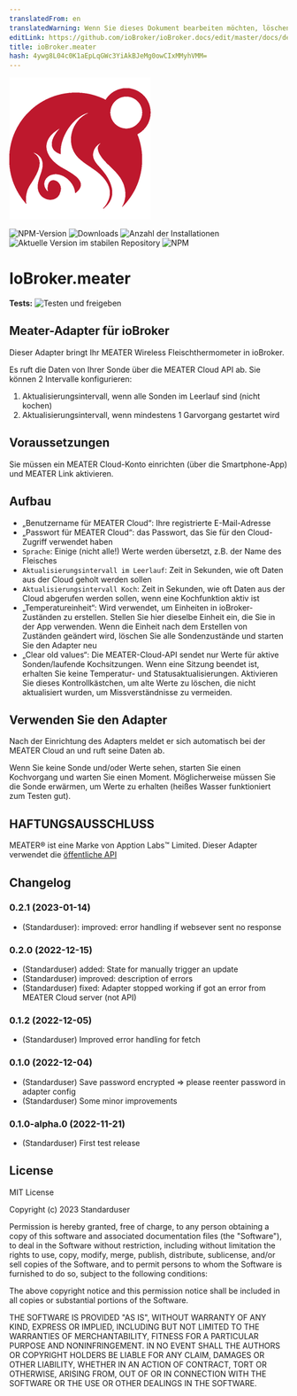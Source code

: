 ```yaml
---
translatedFrom: en
translatedWarning: Wenn Sie dieses Dokument bearbeiten möchten, löschen Sie bitte das Feld "translationsFrom". Andernfalls wird dieses Dokument automatisch erneut übersetzt
editLink: https://github.com/ioBroker/ioBroker.docs/edit/master/docs/de/adapterref/iobroker.meater/README.md
title: ioBroker.meater
hash: 4ywg8L04c0K1aEpLqGWc3YiAkBJeMg0owCIxMMyhVMM=
---
```

![Logo](../../../en/adapterref/iobroker.meater/admin/meater.png)

![NPM-Version](https://img.shields.io/npm/v/iobroker.meater.svg)
![Downloads](https://img.shields.io/npm/dm/iobroker.meater.svg)
![Anzahl der Installationen](https://iobroker.live/badges/meater-installed.svg)
![Aktuelle Version im stabilen Repository](https://iobroker.live/badges/meater-stable.svg)
![NPM](https://nodei.co/npm/iobroker.meater.png?downloads=true)

# IoBroker.meater
**Tests:** ![Testen und freigeben](https://github.com/Standarduser/ioBroker.meater/workflows/Test%20and%20Release/badge.svg)

## Meater-Adapter für ioBroker
Dieser Adapter bringt Ihr MEATER Wireless Fleischthermometer in ioBroker.

Es ruft die Daten von Ihrer Sonde über die MEATER Cloud API ab. Sie können 2 Intervalle konfigurieren:

1. Aktualisierungsintervall, wenn alle Sonden im Leerlauf sind (nicht kochen)
2. Aktualisierungsintervall, wenn mindestens 1 Garvorgang gestartet wird

## Voraussetzungen
Sie müssen ein MEATER Cloud-Konto einrichten (über die Smartphone-App) und MEATER Link aktivieren.

## Aufbau
- „Benutzername für MEATER Cloud“: Ihre registrierte E-Mail-Adresse
- „Passwort für MEATER Cloud“: das Passwort, das Sie für den Cloud-Zugriff verwendet haben
- `Sprache`: Einige (nicht alle!) Werte werden übersetzt, z.B. der Name des Fleisches
- `Aktualisierungsintervall im Leerlauf`: Zeit in Sekunden, wie oft Daten aus der Cloud geholt werden sollen
- `Aktualisierungsintervall Koch`: Zeit in Sekunden, wie oft Daten aus der Cloud abgerufen werden sollen, wenn eine Kochfunktion aktiv ist
- „Temperatureinheit“: Wird verwendet, um Einheiten in ioBroker-Zuständen zu erstellen. Stellen Sie hier dieselbe Einheit ein, die Sie in der App verwenden. Wenn die Einheit nach dem Erstellen von Zuständen geändert wird, löschen Sie alle Sondenzustände und starten Sie den Adapter neu
- „Clear old values“: Die MEATER-Cloud-API sendet nur Werte für aktive Sonden/laufende Kochsitzungen. Wenn eine Sitzung beendet ist, erhalten Sie keine Temperatur- und Statusaktualisierungen. Aktivieren Sie dieses Kontrollkästchen, um alte Werte zu löschen, die nicht aktualisiert wurden, um Missverständnisse zu vermeiden.

## Verwenden Sie den Adapter
Nach der Einrichtung des Adapters meldet er sich automatisch bei der MEATER Cloud an und ruft seine Daten ab.

Wenn Sie keine Sonde und/oder Werte sehen, starten Sie einen Kochvorgang und warten Sie einen Moment. Möglicherweise müssen Sie die Sonde erwärmen, um Werte zu erhalten (heißes Wasser funktioniert zum Testen gut).

## HAFTUNGSAUSSCHLUSS
MEATER® ist eine Marke von Apption Labs™ Limited.
Dieser Adapter verwendet die [öffentliche API](https://github.com/apption-labs/meater-cloud-public-rest-api)

## Changelog

<!--
	Placeholder for the next version (at the beginning of the line):
	### **WORK IN PROGRESS**
-->
### 0.2.1 (2023-01-14)

-   (Standarduser): improved: error handling if websever sent no response

### 0.2.0 (2022-12-15)

-   (Standarduser) added: State for manually trigger an update
-   (Standarduser) improved: description of errors
-   (Standarduser) fixed: Adapter stopped working if got an error from MEATER Cloud server (not API)

### 0.1.2 (2022-12-05)

-   (Standarduser) Improved error handling for fetch

### 0.1.0 (2022-12-04)

-   (Standarduser) Save password encrypted => please reenter password in adapter config
-   (Standarduser) Some minor improvements

### 0.1.0-alpha.0 (2022-11-21)

-   (Standarduser) First test release

## License

MIT License

Copyright (c) 2023 Standarduser

Permission is hereby granted, free of charge, to any person obtaining a copy
of this software and associated documentation files (the "Software"), to deal
in the Software without restriction, including without limitation the rights
to use, copy, modify, merge, publish, distribute, sublicense, and/or sell
copies of the Software, and to permit persons to whom the Software is
furnished to do so, subject to the following conditions:

The above copyright notice and this permission notice shall be included in all
copies or substantial portions of the Software.

THE SOFTWARE IS PROVIDED "AS IS", WITHOUT WARRANTY OF ANY KIND, EXPRESS OR
IMPLIED, INCLUDING BUT NOT LIMITED TO THE WARRANTIES OF MERCHANTABILITY,
FITNESS FOR A PARTICULAR PURPOSE AND NONINFRINGEMENT. IN NO EVENT SHALL THE
AUTHORS OR COPYRIGHT HOLDERS BE LIABLE FOR ANY CLAIM, DAMAGES OR OTHER
LIABILITY, WHETHER IN AN ACTION OF CONTRACT, TORT OR OTHERWISE, ARISING FROM,
OUT OF OR IN CONNECTION WITH THE SOFTWARE OR THE USE OR OTHER DEALINGS IN THE
SOFTWARE.